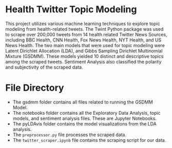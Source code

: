 # Health Twitter Topic Modeling

This project utilizes various machine learning techniques to explore topic modeling from health-related tweets. The Twint Python package was used to scrape over 200,000 tweets from 14 health related Twitter News Sources, including BBC Health, CNN Health, Fox News Health, NYT Health, and US News Health. The two main models that were used for topic modeling were Latent Dirichlet Allocation (LDA), and Gibbs Sampling Dirichlet Multinomial Mixture (GSDMM). These models yielded 10 distinct and descriptive topics among the scraped tweets. Sentiment Analysis also classified the polarity and subjectivity of the scraped data.  

# File Directory

* The gsdmm folder contains all files related to running the GSDMM Model.
* The notebooks folder contains all the Exploratory Data Analysis, topic models, and sentiment analysis files. These are Jupyter Notebooks.
* The pyLDAvis folder contains the model visualizations from the LDA analysis.
* The `preprocessor.py` file processes the scraped data.
* The `twitter_scraper.ipynb` file contains the scraping script for our data. 
